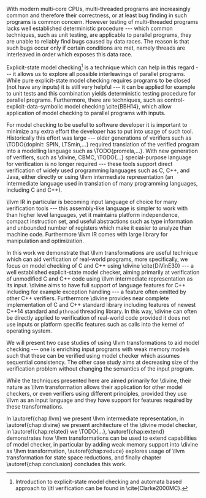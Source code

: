 With modern multi-core CPUs, multi-threaded programs are increasingly common and
therefore their correctness, or at least bug finding in such programs is common
concern. However testing of multi-threaded programs lacks well established
deterministic procedure --- which common techniques, such as unit testing, are
applicable to parallel programs, they are unable to reliably find bugs caused by
data races. The reason is that such bugs occur only if certain conditions are
met, namely threads are interleaved in order which exposes this data race.

Explicit-state model checking[^esmc] is a technique which can help in this regard ---
it allows us to explore all possible interleavings of parallel programs. While
pure explicit-state model checking requires programs to be closed (not have any
inputs) it is still very helpful --- it can be applied for example to unit
tests and this combination yields deterministic testing procedure for parallel
programs. Furthermore, there are techniques, such as
control-explicit-data-symbolic model checking \cite{BBH14}, which allow
application of model checking to parallel programs with inputs.

[^esmc]: Introduction to explicit-state model checking and automata based
approach to \ltl verification can be found in \cite{Clarke2000MC}.

For model checking to be useful to software developer it is important to
minimize any extra effort the developer has to put into usage of such tool.
Historically this effort was large --- older generations of verifiers such as
\TODO{doplnit: SPIN, LTSmin,…} required translation of the verified program into
a modelling language such as \TODO{promela,…}. With new generation of verifiers,
such as \divine, CBMC, \TODO{…} special-purpose language for verification is no
longer required --- these tools support direct verification of widely used
programming languages such as C, C++, and Java, either directly or using \llvm
intermediate representation (an intermediate language used in translation of
many programming languages, including C and C++).

\llvm IR in particular is becoming input language of choice for many verification
tools --- this assembly-like language is simpler to work with than higher level
languages, yet it maintains platform independence, compact instruction set, and
useful abstractions such as type information and unbounded number of registers
which make it easier to analyze than machine code. Furthermore \llvm IR
comes with large library for manipulation and optimization.

In this work we demonstrate that \llvm transformations are useful technique
which can aid verification of real-world programs, more specifically, we focus
on model checking of C and C++ using \divine \cite{DiVinE30} --- a well
established explicit-state model checker, aiming primarily at verification of
unmodified C and C++ code using \llvm intermediate representation as its input.
\divine aims to have full support of language features for C++ including for
example exception handling --- a feature often omitted by other C++ verifiers.
Furthermore \divine provides near complete implementation of C and C++ standard
library including features of newest C++14 standard and `pthread` threading
library. In this way, \divine can often be directly applied to verification of
real-world code provided it does not use inputs or platform specific features
such as calls into the kernel of operating system.

We will present two case studies of using \llvm transformations to aid model
checking --- one is enriching input programs with weak memory models such that
these can be verified using model checker which assumes sequential consistency.
The other case study aims at decreasing size of the verification problem without
changing the semantics of the input program.

While the techniques presented here are aimed primarily for \divine, their
nature as \llvm transformation allows their application for other model
checkers, or even verifiers using different principles, provided they use \llvm
as an input language and they have support for features required by these
transformations.

In \autoref{chap:llvm} we present \llvm intermediate representation, in
\autoref{chap:divine} we present architecture of the \divine model checker, in
\autoref{chap:related} we \TODO{…}, \autoref{chap:extend} demonstrates how \llvm
transformations can be used to extend capabilities of model checker, in
particular by adding weak memory support into \divine as \llvm transformation,
\autoref{chap:reduce} explores usage of \llvm transformation for state space
reductions, and finally chapter \autoref{chap:conclusion} concludes this work.
